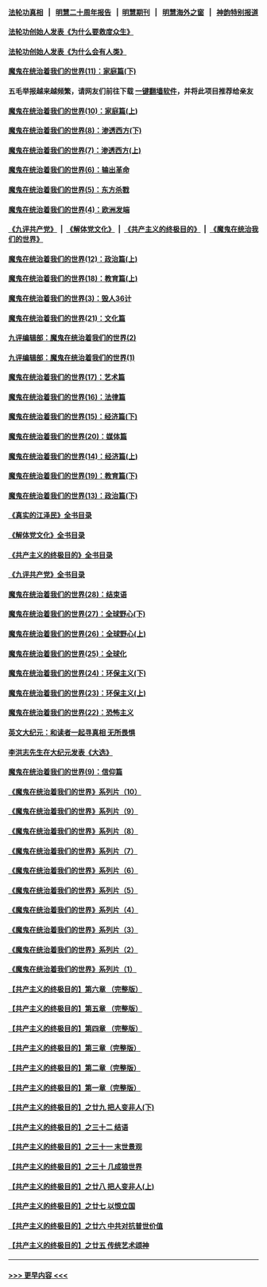 #### [法轮功真相](https://github.com/gfw-breaker/truth/blob/master/README.md?t=0) &nbsp;&nbsp;|&nbsp;&nbsp; [明慧二十周年报告](https://github.com/gfw-breaker/mh-reports/blob/master/README.md?t=0) &nbsp;&nbsp;|&nbsp;&nbsp;[明慧期刊](https://github.com/gfw-breaker/mh-qikan) &nbsp;&nbsp;|&nbsp;&nbsp; [明慧海外之窗](https://github.com/gfw-breaker/mh-news/blob/master/README.md?t=0) &nbsp;&nbsp;|&nbsp;&nbsp; [神韵特别报道](https://github.com/gfw-breaker/mh-news/blob/master/shenyun.md?t=0)
#### [法轮功创始人发表《为什么要救度众生》](../pages/nsc422/n13975246.md?t=07022143) 
#### [法轮功创始人发表《为什么会有人类》](../pages/nsc422/n13912117.md?t=07022143) 
#### [魔鬼在统治着我们的世界(11)：家庭篇(下)](../pages/nsc422/n10440961.md?t=07022143) 
#### 五毛举报越来越频繁，请网友们前往下载 [一键翻墙软件](https://github.com/gfw-breaker/ssr-accounts)，并将此项目推荐给亲友
#### [魔鬼在统治着我们的世界(10)：家庭篇(上)](../pages/nsc422/n10435448.md?t=07022143) 
#### [魔鬼在统治着我们的世界(8)：渗透西方(下)](../pages/nsc422/n10429603.md?t=07022143) 
#### [魔鬼在统治着我们的世界(7)：渗透西方(上)](../pages/nsc422/n10426013.md?t=07022143) 
#### [魔鬼在统治着我们的世界(6)：输出革命](../pages/nsc422/n10421536.md?t=07022143) 
#### [魔鬼在统治着我们的世界(5)：东方杀戮](../pages/nsc422/n10417707.md?t=07022143) 
#### [魔鬼在统治着我们的世界(4)：欧洲发端](../pages/nsc422/n10414890.md?t=07022143) 
#### [《九评共产党》](https://github.com/begood0513/9ping.md/blob/master/README.md) &nbsp;|&nbsp; [《解体党文化》](../../../../jtdwh.md/blob/master/README.md)  &nbsp;|&nbsp; [《共产主义的终极目的》](../../../../gczydzjmd.md/blob/master/README.md) &nbsp;|&nbsp; [《魔鬼在统治我们的世界》](../../../../mgztzwmdsj.md/blob/master/README.md) 
#### [魔鬼在统治着我们的世界(12)：政治篇(上)](../pages/nsc422/n10444576.md?t=07022143) 
#### [魔鬼在统治着我们的世界(18)：教育篇(上)](../pages/nsc422/n10526970.md?t=07022143) 
#### [魔鬼在统治着我们的世界(3)：毁人36计](../pages/nsc422/n10411583.md?t=07022143) 
#### [魔鬼在统治着我们的世界(21)：文化篇](../pages/nsc422/n10597706.md?t=07022143) 
#### [九评编辑部：魔鬼在统治着我们的世界(2)](../pages/nsc422/n10410036.md?t=07022143) 
#### [九评编辑部：魔鬼在统治着我们的世界(1)](../pages/nsc422/n10406825.md?t=07022143) 
#### [魔鬼在统治着我们的世界(17)：艺术篇](../pages/nsc422/n10499093.md?t=07022143) 
#### [魔鬼在统治着我们的世界(16)：法律篇](../pages/nsc422/n10485969.md?t=07022143) 
#### [魔鬼在统治着我们的世界(15)：经济篇(下)](../pages/nsc422/n10469975.md?t=07022143) 
#### [魔鬼在统治着我们的世界(20)：媒体篇](../pages/nsc422/n10586579.md?t=07022143) 
#### [魔鬼在统治着我们的世界(14)：经济篇(上)](../pages/nsc422/n10457370.md?t=07022143) 
#### [魔鬼在统治着我们的世界(19)：教育篇(下)](../pages/nsc422/n10564808.md?t=07022143) 
#### [魔鬼在统治着我们的世界(13)：政治篇(下)](../pages/nsc422/n10448270.md?t=07022143) 
#### [《真实的江泽民》全书目录](../pages/nsc422/n13721399.md?t=07022143) 
#### [《解体党文化》全书目录](../pages/nsc422/n13721157.md?t=07022143) 
#### [《共产主义的终极目的》全书目录](../pages/nsc422/n13721048.md?t=07022143) 
#### [《九评共产党》全书目录](../pages/nsc422/n13708085.md?t=07022143) 
#### [魔鬼在统治着我们的世界(28)：结束语](../pages/nsc422/n10936246.md?t=07022143) 
#### [魔鬼在统治着我们的世界(27)：全球野心(下)](../pages/nsc422/n10928319.md?t=07022143) 
#### [魔鬼在统治着我们的世界(26)：全球野心(上)](../pages/nsc422/n10900318.md?t=07022143) 
#### [魔鬼在统治着我们的世界(25)：全球化](../pages/nsc422/n10788205.md?t=07022143) 
#### [魔鬼在统治着我们的世界(24)：环保主义(下)](../pages/nsc422/n10695307.md?t=07022143) 
#### [魔鬼在统治着我们的世界(23)：环保主义(上)](../pages/nsc422/n10688613.md?t=07022143) 
#### [魔鬼在统治着我们的世界(22)：恐怖主义](../pages/nsc422/n10614727.md?t=07022143) 
#### [英文大纪元：和读者一起寻真相 无所畏惧](../pages/nsc422/n12542027.md?t=07022143) 
#### [李洪志先生在大纪元发表《大选》](../pages/nsc422/n12534746.md?t=07022143) 
#### [魔鬼在统治着我们的世界(9)：信仰篇](../pages/nsc422/n10432159.md?t=07022143) 
#### [《魔鬼在统治着我们的世界》系列片（10）](../pages/nsc422/n12292670.md?t=07022143) 
#### [《魔鬼在统治着我们的世界》系列片（9）](../pages/nsc422/n12290859.md?t=07022143) 
#### [《魔鬼在统治着我们的世界》系列片（8）](../pages/nsc422/n12287445.md?t=07022143) 
#### [《魔鬼在统治着我们的世界》系列片（7）](../pages/nsc422/n12283425.md?t=07022143) 
#### [《魔鬼在统治着我们的世界》系列片（6）](../pages/nsc422/n12282314.md?t=07022143) 
#### [《魔鬼在统治着我们的世界》系列片（5）](../pages/nsc422/n12281419.md?t=07022143) 
#### [《魔鬼在统治着我们的世界》系列片（4）](../pages/nsc422/n12274024.md?t=07022143) 
#### [《魔鬼在统治着我们的世界》系列片（3）](../pages/nsc422/n12271322.md?t=07022143) 
#### [《魔鬼在统治着我们的世界》系列片（2）](../pages/nsc422/n12269049.md?t=07022143) 
#### [《魔鬼在统治着我们的世界》系列片（1）](../pages/nsc422/n12267575.md?t=07022143) 
#### [【共产主义的终极目的】第六章 （完整版）](../pages/nsc422/n11428913.md?t=07022143) 
#### [【共产主义的终极目的】第五章 （完整版）](../pages/nsc422/n11428912.md?t=07022143) 
#### [【共产主义的终极目的】第四章 （完整版）](../pages/nsc422/n11428907.md?t=07022143) 
#### [【共产主义的终极目的】第三章（完整版）](../pages/nsc422/n11428848.md?t=07022143) 
#### [【共产主义的终极目的】第二章（完整版）](../pages/nsc422/n11428831.md?t=07022143) 
#### [【共产主义的终极目的】第一章（完整版）](../pages/nsc422/n11417651.md?t=07022143) 
#### [【共产主义的终极目的】之廿九 把人变非人(下)](../pages/nsc422/n11344140.md?t=07022143) 
#### [【共产主义的终极目的】之三十二 结语](../pages/nsc422/n11360535.md?t=07022143) 
#### [【共产主义的终极目的】之三十一 末世景观](../pages/nsc422/n11351129.md?t=07022143) 
#### [【共产主义的终极目的】之三十 几成狼世界](../pages/nsc422/n11348280.md?t=07022143) 
#### [【共产主义的终极目的】之廿八 把人变非人(上)](../pages/nsc422/n11340492.md?t=07022143) 
#### [【共产主义的终极目的】之廿七 以恨立国](../pages/nsc422/n11336944.md?t=07022143) 
#### [【共产主义的终极目的】之廿六 中共对抗普世价值](../pages/nsc422/n11324785.md?t=07022143) 
#### [【共产主义的终极目的】之廿五 传统艺术颂神](../pages/nsc422/n11296396.md?t=07022143) 

----
#### [ >>> 更早内容 <<< ](../indexes/nsc422-earlier.md)
